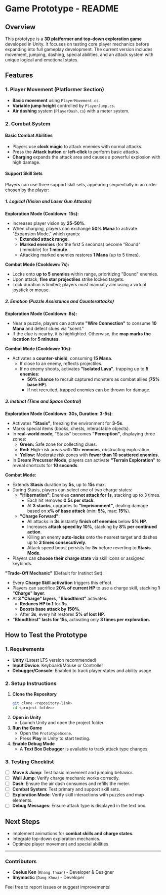 # Game Prototype - README

## Overview
This prototype is a **3D platformer and top-down exploration game** developed in Unity. It focuses on testing core player mechanics before expanding into full gameplay development. The current version includes movement, jumping, dashing, special abilities, and an attack system with unique logical and emotional states.

## Features
### 1. Player Movement (Platformer Section)
- **Basic movement** using `PlayerMovement.cs`.
- **Variable jump height** controlled by `PlayerJump.cs`.
- **Air dashing** system (`PlayerDash.cs`) with a meter system.

### 2. Combat System
#### Basic Combat Abilities
- Players use **clock magic** to attack enemies with normal attacks.
- Press the **Attack button** or **left-click** to perform basic attacks.
- **Charging** expands the attack area and causes a powerful explosion with high damage.

#### Support Skill Sets
Players can use three support skill sets, appearing sequentially in an order chosen by the player:

##### 1. Logical (Vision and Laser Gun Attacks)
**Exploration Mode (Cooldown: 15s):**
- Increases player vision by **25-50%**.
- When charging, players can exchange **50% Mana** to activate "Expansion Mode," which grants:
  - **Extended attack range**.
  - **Marked enemies** (for the first 5 seconds) become "Bound" (immobile) for **1 minute**.
  - Attacking marked enemies restores **1 Mana** (up to 5 times).

**Combat Mode (Cooldown: 7s):**
- Locks onto **up to 5 enemies** within range, prioritizing "Bound" enemies.
- Upon attack, **five star projectiles** strike locked targets.
- Lock duration is limited; players must manually aim using a virtual joystick or mouse.

##### 2. Emotion (Puzzle Assistance and Counterattacks)
**Exploration Mode (Cooldown: 8s):**
- Near a puzzle, players can activate **"Wire Connection"** to consume **10 Mana** and detect clues via "scent."
- If the clue is nearby, it is highlighted. Otherwise, the **map marks the location** for **5 minutes**.

**Combat Mode (Cooldown: 10s):**
- Activates a **counter-shield**, consuming **15 Mana**.
  - If close to an enemy, reflects projectiles.
  - If no enemy shoots, activates **"Isolated Lava"**, trapping up to **5 enemies**:
    - **50% chance** to recruit captured monsters as combat allies (**75% base HP**).
    - If not recruited, trapped enemies can be thrown for damage.

##### 3. Instinct (Time and Space Control)
**Exploration Mode (Cooldown: 30s, Duration: 3-5s):**
- Activates **"Stasis"**, freezing the environment for **3-5s**.
- Marks special items (books, chests, interactable objects).
- In **real-world mode**, "Stasis" becomes **"Perception"**, displaying three zones:
  - **Green:** Safe zone for collecting clues.
  - **Red:** High-risk areas with **10+ enemies**, obstructing exploration.
  - **Yellow:** Moderate risk zones with **fewer than 10 scattered enemies**.
- In **Dream Precursor Mode**, players can activate **"Terrain Exploration"** to reveal shortcuts for **10 seconds**.

**Combat Mode:**
- Extends **Stasis** duration by **5s**, up to **15s** max.
- During Stasis, players can select one of two charge states:
  - **"Hibernation"**: Enemies **cannot attack for 1s**, stacking up to 3 times.
    - Each hit removes **0.5s per stack**.
    - At **3 stacks**, upgrades to **"Imprisonment"**, dealing damage based on **x% of base attack** (min: **5%**, max: **15%**).
  - **"Charge Forward"**:
    - All attacks in **3s** instantly **finish off enemies** below **5% HP**.
    - Increases **attack speed by 10%**, stacking by **8% per continued action**.
    - Killing an enemy **auto-locks** onto the nearest target and dashes up to **3 times consecutively**.
    - Attack speed boost persists for **5s** before reverting to **Stasis Mode**.
- Players can **choose their charge state** via skill icons or assigned keybinds.

**"Trade-Off Mechanic"** (Default for Instinct Set):
- Every **Charge Skill activation** triggers this effect.
- Players can sacrifice **20% of current HP** to use a charge skill, stacking **1 "Charge" layer**.
- At **3 "Charge" layers**, **"Bloodthirst"** activates:
  - **Reduces HP to 1** for **3s**.
  - **Boosts base attack by 150%**.
  - After **3s**, every hit restores **5% of lost HP**.
- **"Bloodthirst" lasts for 15s**, activating only **3 times per exploration.**

## How to Test the Prototype

### 1. Requirements
- **Unity** (Latest LTS version recommended)
- **Input Device**: Keyboard/Mouse or Controller
- **Debugger/Console**: Enabled to track player states and ability usage

### 2. Setup Instructions
1. **Clone the Repository**
   ```sh
   git clone <repository-link>
   cd <project-folder>
   ```
2. **Open in Unity**
   - Launch Unity and open the project folder.
3. **Run the Game**
   - Open the `PrototypeScene`.
   - Press **Play** in Unity to start testing.
4. **Enable Debug Mode**
   - A **Text Box Debugger** is available to track attack type changes.

### 3. Testing Checklist
- [ ] **Move & Jump**: Test basic movement and jumping behavior.
- [ ] **Wall Jump**: Verify charge mechanic works correctly.
- [ ] **Dash**: Ensure the air dash consumes and refills the meter.
- [ ] **Combat System**: Test primary and support skill sets.
- [ ] **Exploration Mode**: Verify skill interactions with puzzles and map elements.
- [ ] **Debug Messages**: Ensure attack type is displayed in the text box.

## Next Steps
- Implement animations for **combat skills and charge states**.
- Integrate top-down exploration mechanics.
- Optimize player movement and special abilities.

---
### Contributors
- **Caelus Ken** (`Khang Thuan`) - Developer & Designer
- **Shymastic** (`Dang Khoa`) - Developer

Feel free to report issues or suggest improvements!

